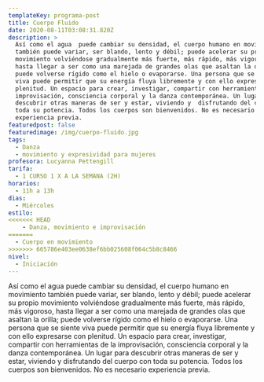 ```yaml
---
templateKey: programa-post
title: Cuerpo Fluido
date: 2020-08-11T03:08:31.820Z
description: >
  Así como el agua  puede cambiar su densidad, el cuerpo humano en movimiento
  también puede variar, ser blando, lento y débil; puede acelerar su propio
  movimiento volviéndose gradualmente más fuerte, más rápido, más vigoroso,
  hasta llegar a ser como una marejada de grandes olas que asaltan la orilla;
  puede volverse rígido como el hielo o evaporarse. Una persona que se siente
  viva puede permitir que su energía fluya libremente y con ello expresarse con
  plenitud. Un espacio para crear, investigar, compartir con herramientas de la
  improvisación, consciencia corporal y la danza contemporánea. Un lugar para
  descubrir otras maneras de ser y estar, viviendo y  disfrutando del cuerpo con
  toda su potencia. Todos los cuerpos son bienvenidos. No es necesario
  experiencia previa.
featuredpost: false
featuredimage: /img/cuerpo-fluido.jpg
tags:
  - Danza
  - movimiento y expresividad para mujeres
profesora: Lucyanna Pettengill
tarifa:
  - 1 CURSO 1 X A LA SEMANA (2H)
horarios:
  - 11h a 13h
dias:
  - Miércoles
estilo:
<<<<<<< HEAD
    - Danza, movimiento e improvisación
=======
  - Cuerpo en movimiento
>>>>>>> 665786e403ee0638ef6bb025608f064c5b8c8466
nivel:
  - Iniciación
---
```


Así como el agua puede cambiar su densidad, el cuerpo humano en movimiento también puede variar, ser blando, lento y débil; puede acelerar su propio movimiento volviéndose gradualmente más fuerte, más rápido, más vigoroso, hasta llegar a ser como una marejada de grandes olas que asaltan la orilla; puede volverse rígido como el hielo o evaporarse. Una persona que se siente viva puede permitir que su energía fluya libremente y con ello expresarse con plenitud.
Un espacio para crear, investigar, compartir con herramientas de la improvisación, consciencia corporal y la danza contemporánea.
Un lugar para descubrir otras maneras de ser y estar, viviendo y disfrutando del cuerpo con toda su potencia.
Todos los cuerpos son bienvenidos.
No es necesario experiencia previa.

